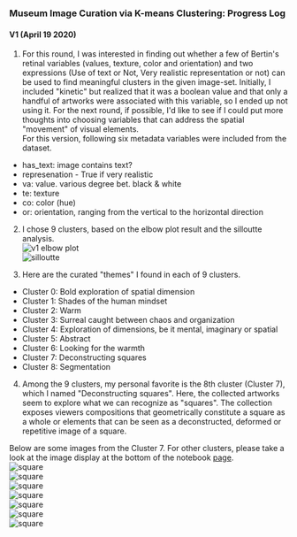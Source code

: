 ### Museum Image Curation via K-means Clustering: Progress Log 

#### V1 (April 19 2020)

1. For this round, I was interested in finding out whether a few of Bertin's retinal variables (values, texture, color and orientation) and two expressions (Use of text or Not, Very realistic representation or not) can be used to find meaningful clusters in the given image-set. Initially, I included "kinetic" but realized that it was a boolean value and that only a handful of artworks were associated with this variable, so I ended up not using it. For the next round, if possible, I'd like to see if I could put more thoughts into choosing variables that can address the spatial "movement" of visual elements. <br>
For this version, following six metadata variables were included from the dataset. 
- has_text: image contains text?
- represenation - True if very realistic
- va: value. various degree bet. black & white
- te: texture 
- co: color (hue) 
- or: orientation, ranging from the vertical to the horizontal direction 

2. I chose 9 clusters, based on the elbow plot result and the silloutte analysis. <br>
![v1 elbow plot](elbow%20plot_v1.png)<br>
![silloutte](silloutte_v1.png)<br>

3. Here are the curated "themes" I found in each of 9 clusters. <br>
- Cluster 0: Bold exploration of spatial dimension
- Cluster 1: Shades of the human mindset
- Cluster 2: Warm
- Cluster 3: Surreal caught between chaos and organization 
- Cluster 4: Exploration of dimensions, be it mental, imaginary or spatial
- Cluster 5: Abstract
- Cluster 6: Looking for the warmth 
- Cluster 7: Deconstructing squares
- Cluster 8: Segmentation

4. Among the 9 clusters, my personal favorite is the 8th cluster (Cluster 7), which I named "Deconstructing squares". Here, the collected artworks seem to explore what we can recognize as "squares". The collection exposes viewers compositions that geometrically constitute a square as a whole or elements that can be seen as a deconstructed, deformed or repetitive image of a square.  

Below are some images from the Cluster 7.  For other clusters, please take a look at the image display at the bottom of the notebook [page](Inhye_Cluster_Submission_v1.ipynb). <br>
![square](square_img1.jpg)<br>
![square](square_img2.jpg)<br>
![square](square_img3.jpg)<br>
![square](square_img4.jpg)<br>
![square](square_img5.jpg)<br>
![square](square_img6.jpg)<br>
![square](square_img7.jpg)<br>

